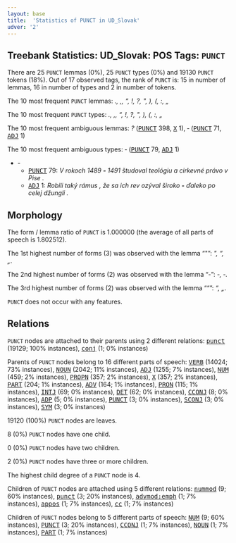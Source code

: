 ```yaml
---
layout: base
title:  'Statistics of PUNCT in UD_Slovak'
udver: '2'
---
```


## Treebank Statistics: UD_Slovak: POS Tags: `PUNCT`

There are 25 `PUNCT` lemmas (0%), 25 `PUNCT` types (0%) and 19130 `PUNCT` tokens (18%).
Out of 17 observed tags, the rank of `PUNCT` is: 15 in number of lemmas, 16 in number of types and 2 in number of tokens.

The 10 most frequent `PUNCT` lemmas: <em>., ,, “, !, ?, ", ), (, :, „</em>

The 10 most frequent `PUNCT` types:  <em>., ,, “, !, ?, ", ), (, :, „</em>

The 10 most frequent ambiguous lemmas: <em>?</em> (<tt><a href="sk-pos-PUNCT.html">PUNCT</a></tt> 398, <tt><a href="sk-pos-X.html">X</a></tt> 1), <em>‐</em> (<tt><a href="sk-pos-PUNCT.html">PUNCT</a></tt> 71, <tt><a href="sk-pos-ADJ.html">ADJ</a></tt> 1)

The 10 most frequent ambiguous types:  <em>‐</em> (<tt><a href="sk-pos-PUNCT.html">PUNCT</a></tt> 79, <tt><a href="sk-pos-ADJ.html">ADJ</a></tt> 1)


* <em>‐</em>
  * <tt><a href="sk-pos-PUNCT.html">PUNCT</a></tt> 79: <em>V rokoch 1489 <b>‐</b> 1491 študoval teológiu a cirkevné právo v Pise .</em>
  * <tt><a href="sk-pos-ADJ.html">ADJ</a></tt> 1: <em>Robili taký rámus , že sa ich rev ozýval široko <b>‐</b> ďaleko po celej džungli .</em>

## Morphology

The form / lemma ratio of `PUNCT` is 1.000000 (the average of all parts of speech is 1.802512).

The 1st highest number of forms (3) was observed with the lemma “"”: <em>", “, „</em>.

The 2nd highest number of forms (2) was observed with the lemma “-”: <em>-, ‐</em>.

The 3rd highest number of forms (2) was observed with the lemma ““”: <em>“, „</em>.

`PUNCT` does not occur with any features.


## Relations

`PUNCT` nodes are attached to their parents using 2 different relations: <tt><a href="sk-dep-punct.html">punct</a></tt> (19129; 100% instances), <tt><a href="sk-dep-conj.html">conj</a></tt> (1; 0% instances)

Parents of `PUNCT` nodes belong to 16 different parts of speech: <tt><a href="sk-pos-VERB.html">VERB</a></tt> (14024; 73% instances), <tt><a href="sk-pos-NOUN.html">NOUN</a></tt> (2042; 11% instances), <tt><a href="sk-pos-ADJ.html">ADJ</a></tt> (1255; 7% instances), <tt><a href="sk-pos-NUM.html">NUM</a></tt> (459; 2% instances), <tt><a href="sk-pos-PROPN.html">PROPN</a></tt> (357; 2% instances), <tt><a href="sk-pos-X.html">X</a></tt> (357; 2% instances), <tt><a href="sk-pos-PART.html">PART</a></tt> (204; 1% instances), <tt><a href="sk-pos-ADV.html">ADV</a></tt> (164; 1% instances), <tt><a href="sk-pos-PRON.html">PRON</a></tt> (115; 1% instances), <tt><a href="sk-pos-INTJ.html">INTJ</a></tt> (69; 0% instances), <tt><a href="sk-pos-DET.html">DET</a></tt> (62; 0% instances), <tt><a href="sk-pos-CCONJ.html">CCONJ</a></tt> (8; 0% instances), <tt><a href="sk-pos-ADP.html">ADP</a></tt> (5; 0% instances), <tt><a href="sk-pos-PUNCT.html">PUNCT</a></tt> (3; 0% instances), <tt><a href="sk-pos-SCONJ.html">SCONJ</a></tt> (3; 0% instances), <tt><a href="sk-pos-SYM.html">SYM</a></tt> (3; 0% instances)

19120 (100%) `PUNCT` nodes are leaves.

8 (0%) `PUNCT` nodes have one child.

0 (0%) `PUNCT` nodes have two children.

2 (0%) `PUNCT` nodes have three or more children.

The highest child degree of a `PUNCT` node is 4.

Children of `PUNCT` nodes are attached using 5 different relations: <tt><a href="sk-dep-nummod.html">nummod</a></tt> (9; 60% instances), <tt><a href="sk-dep-punct.html">punct</a></tt> (3; 20% instances), <tt><a href="sk-dep-advmod-emph.html">advmod:emph</a></tt> (1; 7% instances), <tt><a href="sk-dep-appos.html">appos</a></tt> (1; 7% instances), <tt><a href="sk-dep-cc.html">cc</a></tt> (1; 7% instances)

Children of `PUNCT` nodes belong to 5 different parts of speech: <tt><a href="sk-pos-NUM.html">NUM</a></tt> (9; 60% instances), <tt><a href="sk-pos-PUNCT.html">PUNCT</a></tt> (3; 20% instances), <tt><a href="sk-pos-CCONJ.html">CCONJ</a></tt> (1; 7% instances), <tt><a href="sk-pos-NOUN.html">NOUN</a></tt> (1; 7% instances), <tt><a href="sk-pos-PART.html">PART</a></tt> (1; 7% instances)

